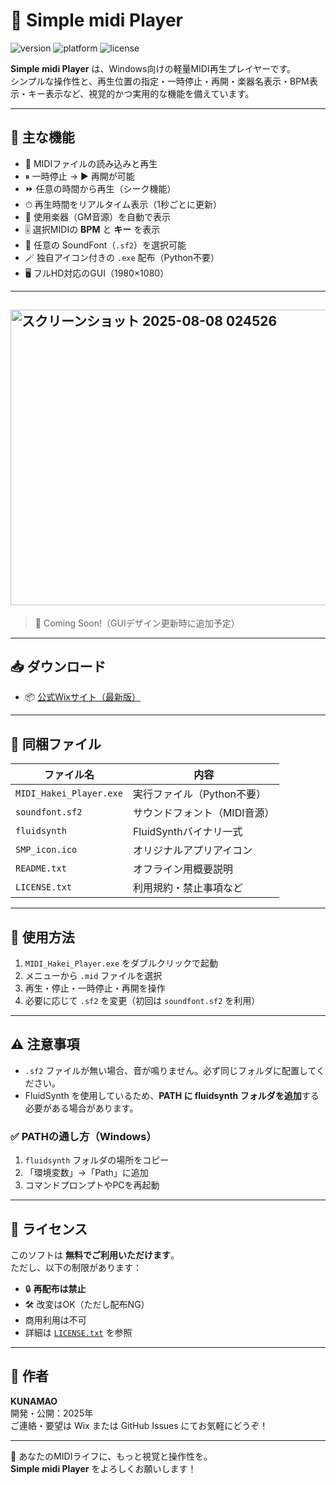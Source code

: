 # 🎹 Simple midi Player

![version](https://img.shields.io/badge/version-2.0.0-blue.svg)
![platform](https://img.shields.io/badge/platform-Windows%2010+-lightgrey.svg)
![license](https://img.shields.io/badge/license-Closed%20Source-red.svg)

**Simple midi Player** は、Windows向けの軽量MIDI再生プレイヤーです。  
シンプルな操作性と、再生位置の指定・一時停止・再開・楽器名表示・BPM表示・キー表示など、視覚的かつ実用的な機能を備えています。

---

## 🔧 主な機能

- 🎵 MIDIファイルの読み込みと再生
- ⏸ 一時停止 → ▶ 再開が可能
- ⏩ 任意の時間から再生（シーク機能）
- ⏱ 再生時間をリアルタイム表示（1秒ごとに更新）
- 🎼 使用楽器（GM音源）を自動で表示
- 🎚 選択MIDIの **BPM** と **キー** を表示
- 🎨 任意の SoundFont（`.sf2`）を選択可能
- 🪄 独自アイコン付きの `.exe` 配布（Python不要）
- 🖥 フルHD対応のGUI（1980×1080）

---

## <img width="596" height="473" alt="スクリーンショット 2025-08-08 024526" src="https://github.com/user-attachments/assets/e036521d-68e8-4a94-afc8-5ce8633c578f" />



> 📸 Coming Soon!（GUIデザイン更新時に追加予定）

---

## 📥 ダウンロード

- 📦 [公式Wixサイト（最新版）](https://kunamaokunamao2828.wixsite.com/my-site-1)

---

## 📂 同梱ファイル

| ファイル名 | 内容 |
|------------|------|
| `MIDI_Hakei_Player.exe` | 実行ファイル（Python不要） |
| `soundfont.sf2` | サウンドフォント（MIDI音源） |
| `fluidsynth` | FluidSynthバイナリ一式 |
| `SMP_icon.ico` | オリジナルアプリアイコン |
| `README.txt` | オフライン用概要説明 |
| `LICENSE.txt` | 利用規約・禁止事項など |

---

## 📝 使用方法

1. `MIDI_Hakei_Player.exe` をダブルクリックで起動
2. メニューから `.mid` ファイルを選択
3. 再生・停止・一時停止・再開を操作
4. 必要に応じて `.sf2` を変更（初回は `soundfont.sf2` を利用）

---

## ⚠ 注意事項

- `.sf2` ファイルが無い場合、音が鳴りません。必ず同じフォルダに配置してください。
- FluidSynth を使用しているため、**PATH に fluidsynth フォルダを追加**する必要がある場合があります。

### ✅ PATHの通し方（Windows）

1. `fluidsynth` フォルダの場所をコピー  
2. 「環境変数」→「Path」に追加  
3. コマンドプロンプトやPCを再起動

---

## 📃 ライセンス

このソフトは **無料でご利用いただけます**。  
ただし、以下の制限があります：

- 🔒 **再配布は禁止**
- 🛠 改変はOK（ただし配布NG）
- 商用利用は不可
- 詳細は [`LICENSE.txt`](./LICENSE.txt) を参照

---

## 📌 作者

**KUNAMAO**  
開発・公開：2025年  
ご連絡・要望は Wix または GitHub Issues にてお気軽にどうぞ！

---

🎵 あなたのMIDIライフに、もっと視覚と操作性を。  
**Simple midi Player** をよろしくお願いします！
